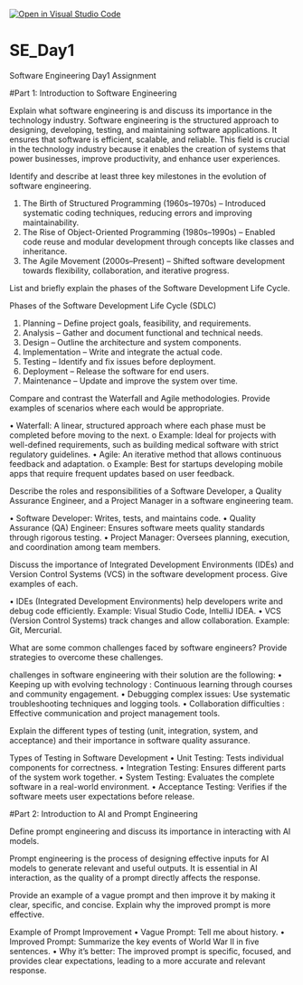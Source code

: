 [![Open in Visual Studio Code](https://classroom.github.com/assets/open-in-vscode-2e0aaae1b6195c2367325f4f02e2d04e9abb55f0b24a779b69b11b9e10269abc.svg)](https://classroom.github.com/online_ide?assignment_repo_id=18396035&assignment_repo_type=AssignmentRepo)
# SE_Day1
Software Engineering Day1 Assignment

#Part 1: Introduction to Software Engineering

Explain what software engineering is and discuss its importance in the technology industry.
Software engineering is the structured approach to designing, developing, testing, and maintaining software applications. It ensures that software is efficient, scalable, and reliable. This field is crucial in the technology industry because it enables the creation of systems that power businesses, improve productivity, and enhance user experiences.

Identify and describe at least three key milestones in the evolution of software engineering.

1.	The Birth of Structured Programming (1960s–1970s) – Introduced systematic coding techniques, reducing errors and improving maintainability.
2.	The Rise of Object-Oriented Programming (1980s–1990s) – Enabled code reuse and modular development through concepts like classes and inheritance.
3.	The Agile Movement (2000s–Present) – Shifted software development towards flexibility, collaboration, and iterative progress.


List and briefly explain the phases of the Software Development Life Cycle.

Phases of the Software Development Life Cycle (SDLC)
1.	Planning – Define project goals, feasibility, and requirements.
2.	Analysis – Gather and document functional and technical needs.
3.	Design – Outline the architecture and system components.
4.	Implementation – Write and integrate the actual code.
5.	Testing – Identify and fix issues before deployment.
6.	Deployment – Release the software for end users.
7.	Maintenance – Update and improve the system over time.


Compare and contrast the Waterfall and Agile methodologies. Provide examples of scenarios where each would be appropriate.

•	Waterfall: A linear, structured approach where each phase must be completed before moving to the next.
o	Example: Ideal for projects with well-defined requirements, such as building medical software with strict regulatory guidelines.
•	Agile: An iterative method that allows continuous feedback and adaptation.
o	Example: Best for startups developing mobile apps that require frequent updates based on user feedback.


Describe the roles and responsibilities of a Software Developer, a Quality Assurance Engineer, and a Project Manager in a software engineering team.

•	Software Developer: Writes, tests, and maintains code.
•	Quality Assurance (QA) Engineer: Ensures software meets quality standards through rigorous testing.
•	Project Manager: Oversees planning, execution, and coordination among team members.


Discuss the importance of Integrated Development Environments (IDEs) and Version Control Systems (VCS) in the software development process. Give examples of each.

•	IDEs (Integrated Development Environments) help developers write and debug code efficiently. Example: Visual Studio Code, IntelliJ IDEA.
•	VCS (Version Control Systems) track changes and allow collaboration. Example: Git, Mercurial.

What are some common challenges faced by software engineers? Provide strategies to overcome these challenges.

challenges in software engineering with their solution are the following:
•	Keeping up with evolving technology : Continuous learning through courses and community engagement.
•	Debugging complex issues: Use systematic troubleshooting techniques and logging tools.
•	Collaboration difficulties : Effective communication and project management tools.

Explain the different types of testing (unit, integration, system, and acceptance) and their importance in software quality assurance.

Types of Testing in Software Development
•	Unit Testing: Tests individual components for correctness.
•	Integration Testing: Ensures different parts of the system work together.
•	System Testing: Evaluates the complete software in a real-world environment.
•	Acceptance Testing: Verifies if the software meets user expectations before release.

#Part 2: Introduction to AI and Prompt Engineering


Define prompt engineering and discuss its importance in interacting with AI models.

Prompt engineering is the process of designing effective inputs for AI models to generate relevant and useful outputs. It is essential in AI interaction, as the quality of a prompt directly affects the response.

Provide an example of a vague prompt and then improve it by making it clear, specific, and concise. Explain why the improved prompt is more effective.

Example of Prompt Improvement
•	Vague Prompt: Tell me about history.
•	Improved Prompt: Summarize the key events of World War II in five sentences.
•	Why it’s better: The improved prompt is specific, focused, and provides clear expectations, leading to a more accurate and relevant response.

